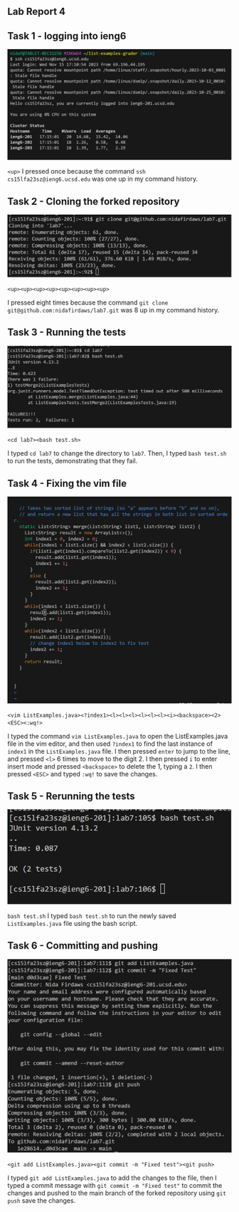 ## Lab Report 4

## Task 1 - logging into ieng6

![Image](login.png)

`<up>`
I pressed <up> once because the command `ssh cs15lfa23sz@ieng6.ucsd.edu` was one up in my command history. 

## Task 2 - Cloning the forked repository
![Image](cloning.png)

`<up><up><up><up><up><up><up><up>`

I pressed <up> eight times because the command `git clone git@github.com:nidafirdaws/lab7.git` was 8 up in my command history.

## Task 3 - Running the tests
![Image](testsfailed.png)

`<cd lab7><bash test.sh>`

I typed `cd lab7` to change the directory to `lab7`. Then, I typed `bash test.sh` to run the tests, demonstrating that they fail. 

## Task 4 - Fixing the vim file
![Image](fixing.png)

`<vim ListExamples.java><?index1><l><l><l><l><l><l><i><backspace><2><ESC><:wq!>`

I typed the command `vim ListExamples.java` to open the ListExamples.java file in the vim editor, and then used `?index1` to find the last instance of `index1` in the `ListExamples.java` file. I then pressed `enter` to jump to the line, and pressed `<l>` 6 times to move to the digit 2. I then pressed `i` to enter insert mode and pressed `<backspace>` to delete the 1, typing a `2`. I then pressed `<ESC>` and typed `:wq!` to save the changes.

## Task 5 - Rerunning the tests
![Image](fixed.png)

`bash test.sh`
I typed `bash test.sh` to run the newly saved `ListExamples.java` file using the bash script. 

## Task 6 - Committing and pushing 
![Image](committing.png)

`<git add ListExamples.java><git commit -m "Fixed test"><git push>`

I typed `git add ListExamples.java` to add the changes to the file, then I typed a commit message with `git commit -m "Fixed test"` to commit the changes and  pushed to the main branch of the forked repository using `git push` save the changes. 

